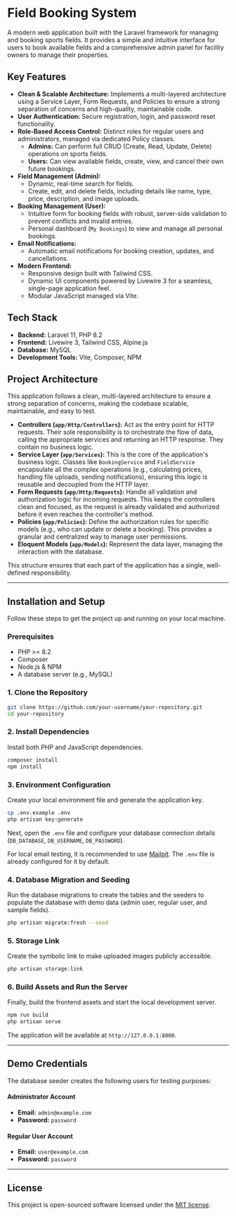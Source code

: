 # Field Booking System

A modern web application built with the Laravel framework for managing and booking sports fields. It provides a simple and intuitive interface for users to book available fields and a comprehensive admin panel for facility owners to manage their properties.

## Key Features

-   **Clean & Scalable Architecture:** Implements a multi-layered architecture using a Service Layer, Form Requests, and Policies to ensure a strong separation of concerns and high-quality, maintainable code.
-   **User Authentication:** Secure registration, login, and password reset functionality.
-   **Role-Based Access Control:** Distinct roles for regular users and administrators, managed via dedicated Policy classes.
    -   **Admins:** Can perform full CRUD (Create, Read, Update, Delete) operations on sports fields.
    -   **Users:** Can view available fields, create, view, and cancel their own future bookings.
-   **Field Management (Admin):**
    -   Dynamic, real-time search for fields.
    -   Create, edit, and delete fields, including details like name, type, price, description, and image uploads.
-   **Booking Management (User):**
    -   Intuitive form for booking fields with robust, server-side validation to prevent conflicts and invalid entries.
    -   Personal dashboard (`My Bookings`) to view and manage all personal bookings.
-   **Email Notifications:**
    -   Automatic email notifications for booking creation, updates, and cancellations.
-   **Modern Frontend:**
    -   Responsive design built with Tailwind CSS.
    -   Dynamic UI components powered by Livewire 3 for a seamless, single-page application feel.
    -   Modular JavaScript managed via Vite.

## Tech Stack

-   **Backend:** Laravel 11, PHP 8.2
-   **Frontend:** Livewire 3, Tailwind CSS, Alpine.js
-   **Database:** MySQL
-   **Development Tools:** Vite, Composer, NPM

## Project Architecture

This application follows a clean, multi-layered architecture to ensure a strong separation of concerns, making the codebase scalable, maintainable, and easy to test.

-   **Controllers (`app/Http/Controllers`):** Act as the entry point for HTTP requests. Their sole responsibility is to orchestrate the flow of data, calling the appropriate services and returning an HTTP response. They contain no business logic.
-   **Service Layer (`app/Services`):** This is the core of the application's business logic. Classes like `BookingService` and `FieldService` encapsulate all the complex operations (e.g., calculating prices, handling file uploads, sending notifications), ensuring this logic is reusable and decoupled from the HTTP layer.
-   **Form Requests (`app/Http/Requests`):** Handle all validation and authorization logic for incoming requests. This keeps the controllers clean and focused, as the request is already validated and authorized before it even reaches the controller's method.
-   **Policies (`app/Policies`):** Define the authorization rules for specific models (e.g., who can update or delete a booking). This provides a granular and centralized way to manage user permissions.
-   **Eloquent Models (`app/Models`):** Represent the data layer, managing the interaction with the database.

This structure ensures that each part of the application has a single, well-defined responsibility.

---

## Installation and Setup

Follow these steps to get the project up and running on your local machine.

### Prerequisites

-   PHP >= 8.2
-   Composer
-   Node.js & NPM
-   A database server (e.g., MySQL)

### 1. Clone the Repository

```bash
git clone https://github.com/your-username/your-repository.git
cd your-repository
```

### 2. Install Dependencies

Install both PHP and JavaScript dependencies.

```bash
composer install
npm install
```

### 3. Environment Configuration

Create your local environment file and generate the application key.

```bash
cp .env.example .env
php artisan key:generate
```

Next, open the `.env` file and configure your database connection details (`DB_DATABASE`, `DB_USERNAME`, `DB_PASSWORD`).

For local email testing, it is recommended to use [Mailpit](https://github.com/axllent/mailpit). The `.env` file is already configured for it by default.

### 4. Database Migration and Seeding

Run the database migrations to create the tables and the seeders to populate the database with demo data (admin user, regular user, and sample fields).

```bash
php artisan migrate:fresh --seed
```

### 5. Storage Link

Create the symbolic link to make uploaded images publicly accessible.

```bash
php artisan storage:link
```

### 6. Build Assets and Run the Server

Finally, build the frontend assets and start the local development server.

```bash
npm run build
php artisan serve
```

The application will be available at `http://127.0.0.1:8000`.

---

## Demo Credentials

The database seeder creates the following users for testing purposes:

#### Administrator Account

-   **Email:** `admin@example.com`
-   **Password:** `password`

#### Regular User Account

-   **Email:** `user@example.com`
-   **Password:** `password`

---

## License

This project is open-sourced software licensed under the [MIT license](https://opensource.org/licenses/MIT).